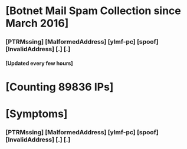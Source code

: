 # [Botnet Mail Spam Collection since March 2016]
### [PTRMssing] [MalformedAddress] [ylmf-pc] [spoof] [InvalidAddress] [.] [.]
#### [Updated every few hours]

# [Counting 89836 IPs]

# [Symptoms] 
###   [PTRMssing] [MalformedAddress] [ylmf-pc] [spoof] [InvalidAddress] [.] [.]
